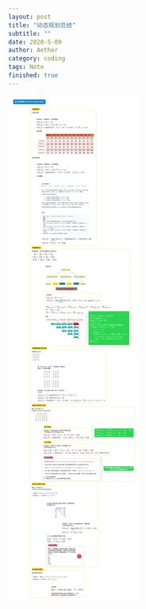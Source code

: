 ```yaml
---
layout: post
title: "动态规划总结"
subtitle: ""
date: 2020-5-09
author: Aether
category: coding
tags: Note
finished: true
---
```


![](dp.png)
